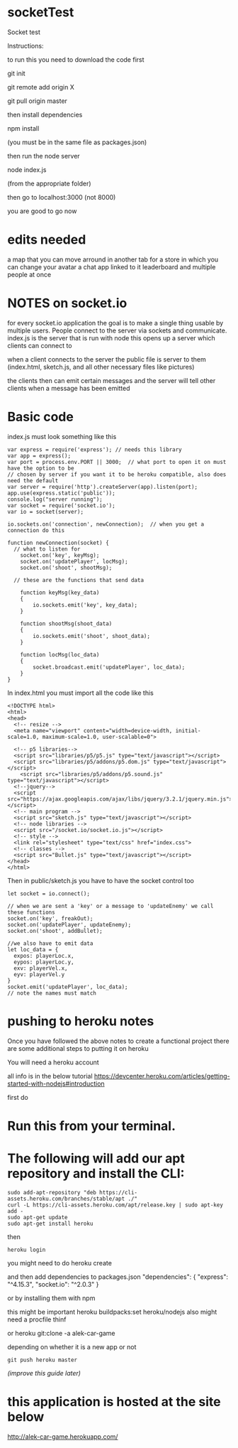 # socketTest
Socket test


Instructions:

to run this you need to download the code first

git init

git remote add origin X

git pull origin master

then install dependencies

npm install

(you must be in the same file as packages.json)

then run the node server

node index.js

(from the appropriate folder)

then go to localhost:3000
(not 8000)

you are good to go now



# edits needed

a map that you can move arround in
another tab for a store in which you can change your avatar
a chat app linked to it
leaderboard and multiple people at once


# NOTES on socket.io
for every socket.io application the goal is to make a single thing usable by multiple
users. People connect to the server via sockets and communicate.
index.js is the server that is run with node
this opens up a server which clients can connect to

when a client connects to the server the public file  is server to them (index.html, sketch.js,
and all other necessary files like pictures)

the clients then can emit certain messages and the server will tell other clients when a message has been emitted


# Basic code


index.js must look something like this

    var express = require('express'); // needs this library
    var app = express();
    var port = process.env.PORT || 3000;  // what port to open it on must have the option to be
    // chosen by server if you want it to be heroku compatible, also does need the default
    var server = require('http').createServer(app).listen(port);
    app.use(express.static('public'));
    console.log("server running");
    var socket = require('socket.io');
    var io = socket(server);

    io.sockets.on('connection', newConnection);  // when you get a connection do this

    function newConnection(socket) {
      // what to listen for
        socket.on('key', keyMsg);
        socket.on('updatePlayer', locMsg);
        socket.on('shoot', shootMsg);

      // these are the functions that send data

        function keyMsg(key_data)
        {
            io.sockets.emit('key', key_data);
        }

        function shootMsg(shoot_data)
        {
            io.sockets.emit('shoot', shoot_data);
        }

        function locMsg(loc_data)
        {
            socket.broadcast.emit('updatePlayer', loc_data);
        }
    }


In index.html you must import all the code like this

	<!DOCTYPE html>
	<html>
	<head>
	  <!-- resize -->
	  <meta name="viewport" content="width=device-width, initial-scale=1.0, maximum-scale=1.0, user-scalable=0">

	  <!-- p5 libraries-->
	  <script src="libraries/p5/p5.js" type="text/javascript"></script>
	  <script src="libraries/p5/addons/p5.dom.js" type="text/javascript"></script>
		<script src="libraries/p5/addons/p5.sound.js" type="text/javascript"></script>
	  <!--jquery-->
	  <script src="https://ajax.googleapis.com/ajax/libs/jquery/3.2.1/jquery.min.js"></script>
	  <!-- main program -->
	  <script src="sketch.js" type="text/javascript"></script>
	  <!-- node libraries -->
	  <script src="/socket.io/socket.io.js"></script>
	  <!-- style -->
	  <link rel="stylesheet" type="text/css" href="index.css">
	  <!-- classes -->
	  <script src="Bullet.js" type="text/javascript"></script>
	</head>
	</html>


Then in public/sketch.js you have to have the socket control too


    let socket = io.connect();

    // when we are sent a 'key' or a message to 'updateEnemy' we call these functions
    socket.on('key', freakOut);
    socket.on('updatePlayer', updateEnemy);
    socket.on('shoot', addBullet);

    //we also have to emit data
    let loc_data = {
      expos: playerLoc.x,
      eypos: playerLoc.y,
      exv: playerVel.x,
      eyv: playerVel.y
    }
    socket.emit('updatePlayer', loc_data);
    // note the names must match


# pushing to heroku notes
Once you have followed the above notes to create a functional project there are some additional steps
to putting it on heroku

You will need a heroku account

all info is in the below tutorial
https://devcenter.heroku.com/articles/getting-started-with-nodejs#introduction


first do


# Run this from your terminal.
# The following will add our apt repository and install the CLI:
    sudo add-apt-repository "deb https://cli-assets.heroku.com/branches/stable/apt ./"
    curl -L https://cli-assets.heroku.com/apt/release.key | sudo apt-key add -
    sudo apt-get update
    sudo apt-get install heroku


then

	heroku login

you might need to do
	heroku create

and then add dependencies to packages.json
    "dependencies": { "express": "^4.15.3", "socket.io": "^2.0.3" }

or by installing them with npm

this might be important
heroku buildpacks:set heroku/nodejs
also might need a procfile thinf

or
    heroku git:clone -a alek-car-game

depending on whether it is a new app or not

    git push heroku master


_(improve this guide later)_

# this application is hosted at the site below
http://alek-car-game.herokuapp.com/
